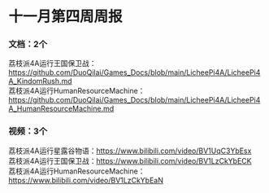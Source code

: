 # 十一月第四周周报

### 文档：2个
荔枝派4A运行王国保卫战：https://github.com/DuoQilai/Games_Docs/blob/main/LicheePi4A/LicheePi4A_KindomRush.md   
荔枝派4A运行HumanResourceMachine：https://github.com/DuoQilai/Games_Docs/blob/main/LicheePi4A/LicheePi4A_HumanResourceMachine.md   



### 视频：3个
荔枝派4A运行星露谷物语：https://www.bilibili.com/video/BV1UqC3YbEsx   
荔枝派4A运行王国保卫战：https://www.bilibili.com/video/BV1LzCkYbECK     
荔枝派4A运行HumanResourceMachine：https://www.bilibili.com/video/BV1LzCkYbEaN   







